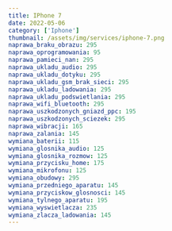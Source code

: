 ```yaml
---
title: IPhone 7
date: 2022-05-06
category: ['Iphone']
thumbnail: /assets/img/services/iphone-7.png
naprawa_braku_obrazu: 295
naprawa_oprogramowania: 95
naprawa_pamieci_nan: 295
naprawa_ukladu_audio: 295
naprawa_ukladu_dotyku: 295
naprawa_ukladu_gsm_brak_sieci: 295
naprawa_ukladu_ladowania: 295
naprawa_ukladu_podswietlania: 295
naprawa_wifi_bluetooth: 295
naprawa_uszkodzonych_gniazd_ppc: 195
naprawa_uszkodzonych_sciezek: 295
naprawa_wibracji: 165
naprawa_zalania: 145
wymiana_baterii: 115
wymiana_glosnika_audio: 125
wymiana_glosnika_rozmow: 125
wymiana_przycisku_home: 175
wymiana_mikrofonu: 125
wymiana_obudowy: 295
wymiana_przedniego_aparatu: 145
wymiana_przyciskow_glosnosci: 145
wymiana_tylnego_aparatu: 195
wymiana_wyswietlacza: 235
wymiana_zlacza_ladowania: 145 
---
```

